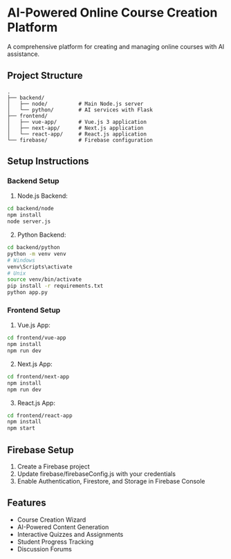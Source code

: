 # AI-Powered Online Course Creation Platform

A comprehensive platform for creating and managing online courses with AI assistance.

## Project Structure

```
.
├── backend/
│   ├── node/          # Main Node.js server
│   └── python/        # AI services with Flask
├── frontend/
│   ├── vue-app/       # Vue.js 3 application
│   ├── next-app/      # Next.js application
│   └── react-app/     # React.js application
└── firebase/          # Firebase configuration
```

## Setup Instructions

### Backend Setup

1. Node.js Backend:
```bash
cd backend/node
npm install
node server.js
```

2. Python Backend:
```bash
cd backend/python
python -m venv venv
# Windows
venv\Scripts\activate
# Unix
source venv/bin/activate
pip install -r requirements.txt
python app.py
```

### Frontend Setup

1. Vue.js App:
```bash
cd frontend/vue-app
npm install
npm run dev
```

2. Next.js App:
```bash
cd frontend/next-app
npm install
npm run dev
```

3. React.js App:
```bash
cd frontend/react-app
npm install
npm start
```

## Firebase Setup

1. Create a Firebase project
2. Update firebase/firebaseConfig.js with your credentials
3. Enable Authentication, Firestore, and Storage in Firebase Console

## Features

- Course Creation Wizard
- AI-Powered Content Generation
- Interactive Quizzes and Assignments
- Student Progress Tracking
- Discussion Forums
